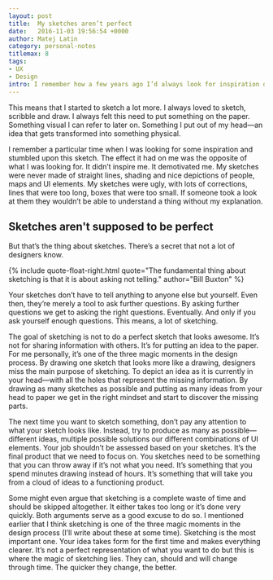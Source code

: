 ```yaml
---
layout: post
title:  My sketches aren’t perfect
date:   2016-11-03 19:56:54 +0000
author: Matej Latin
category: personal-notes
titlemax: 8
tags:
- UX
- Design
intro: I remember how a few years ago I’d always look for inspiration on Dribbble. I was freelancing and working on various projects for increasingly demanding clients. I had just started to dive deeper in to UX design and I was finally starting to understand what it really is.
---
```

This means that I started to sketch a lot more. I always loved to sketch, scribble and draw. I always felt this need to put something on the paper. Something visual I can refer to later on. Something I put out of my head—an idea that gets transformed into something physical.

I remember a particular time when I was looking for some inspiration and stumbled upon this sketch. The effect it had on me was the opposite of what I was looking for. It didn’t inspire me. It demotivated me. My sketches were never made of straight lines, shading and nice depictions of people, maps and UI elements. My sketches were ugly, with lots of corrections, lines that were too long, boxes that were too small. If someone took a look at them they wouldn’t be able to understand a thing without my explanation.

## Sketches aren't supposed to be perfect
But that’s the thing about sketches. There’s a secret that not a lot of designers know. 

{% include quote-float-right.html quote="The fundamental thing about sketching is that it is about asking not telling." author="Bill Buxton" %}

Your sketches don’t have to tell anything to anyone else but yourself. Even then, they’re merely a tool to ask further questions. By asking further questions we get to asking the right questions. Eventually. And only if you ask yourself enough questions. This means, a lot of sketching.

The goal of sketching is not to do a perfect sketch that looks awesome. It’s not for sharing information with others. It’s for putting an idea to the paper. For me personally, it’s one of the three magic moments in the design process. By drawing one sketch that looks more like a drawing, designers miss the main purpose of sketching. To depict an idea as it is currently in your head—with all the holes that represent the missing information. By drawing as many sketches as possible and putting as many ideas from your head to paper we get in the right mindset and start to discover the missing parts. 

The next time you want to sketch something, don’t pay any attention to what your sketch looks like. Instead, try to produce as many as possible—different ideas, multiple possible solutions our different combinations of UI elements. Your job shouldn’t be assessed based on your sketches. It’s the final product that we need to focus on. You sketches need to be something that you can throw away if it’s not what you need. It’s something that you spend minutes drawing instead of hours. It’s something that will take you from a cloud of ideas to a functioning product.

Some might even argue that sketching is a complete waste of time and should be skipped altogether. It either takes too long or it’s done very quickly. Both arguments serve as a good excuse to do so. I mentioned earlier that I think sketching is one of the three magic moments in the design process (I’ll write about these at some time). Sketching is the most important one. Your idea takes form for the first time and makes everything clearer. It’s not a perfect representation of what you want to do but this is where the magic of sketching lies. They can, should and will change through time. The quicker they change, the better.

